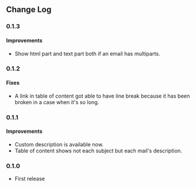 ## Change Log

### 0.1.3

#### Improvements

- Show html part and text part both if an email has multiparts.

### 0.1.2

#### Fixes

- A link in table of content got able to have line break because it has been broken in a case when it's so long.

### 0.1.1

#### Improvements

- Custom description is available now.
- Table of content shows not each subject but each mail's description.

### 0.1.0

- First release

